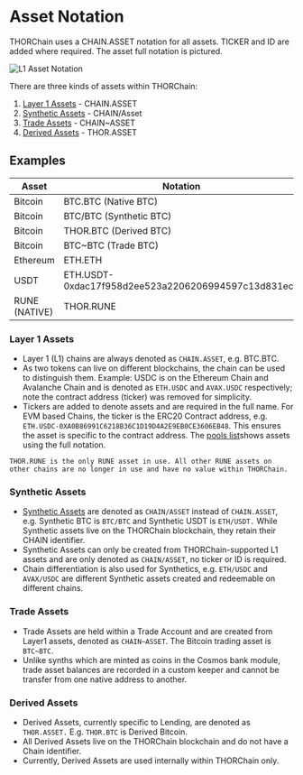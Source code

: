# Asset Notation

THORChain uses a CHAIN.ASSET notation for all assets. TICKER and ID are added where required. The asset full notation is pictured.

![L1 Asset Notation](https://docs.google.com/drawings/u/1/d/skidhZPIsMKQ-XWJWb3EJaQ/image?w=698&h=276&rev=23&ac=1&parent=1ZoJQKvyATQekFbWMk_rqX96K9BSmCArh9e-A_g66wDQ)

There are three kinds of assets within THORChain:

1. [Layer 1 Assets](asset-notation.md#layer-1-assets) - CHAIN.ASSET
1. [Synthetic Assets](asset-notation.md#synthetic-assets) - CHAIN/Asset
1. [Trade Assets](asset-notation.md#trade-assets) - CHAIN~ASSET
1. [Derived Assets](asset-notation.md#derived-assets) - THOR.ASSET

## Examples

| Asset         | Notation                                            |
| ------------- | --------------------------------------------------- |
| Bitcoin       | BTC.BTC (Native BTC)                                |
| Bitcoin       | BTC/BTC (Synthetic BTC)                             |
| Bitcoin       | THOR.BTC (Derived BTC)                              |
| Bitcoin       | BTC~BTC (Trade BTC)                                 |
| Ethereum      | ETH.ETH                                             |
| USDT          | ETH.USDT-0xdac17f958d2ee523a2206206994597c13d831ec7 |
| RUNE (NATIVE) | THOR.RUNE                                           |

### Layer 1 Assets

- Layer 1 (L1) chains are always denoted as `CHAIN.ASSET`, e.g. BTC.BTC.
- As two tokens can live on different blockchains, the chain can be used to distinguish them. Example: USDC is on the Ethereum Chain and Avalanche Chain and is denoted as `ETH.USDC` and `AVAX.USDC` respectively; note the contract address (ticker) was removed for simplicity.
- Tickers are added to denote assets and are required in the full name. For EVM based Chains, the ticker is the ERC20 Contract address, e.g. `ETH.USDC-0XA0B86991C6218B36C1D19D4A2E9EB0CE3606EB48`. This ensures the asset is specific to the contract address. The [pools list](https://midgard.ninerealms.com/v2/pools)shows assets using the full notation.

```admonish danger
THOR.RUNE is the only RUNE asset in use. All other RUNE assets on other chains are no longer in use and have no value within THORChain.
```

### Synthetic Assets

- [Synthetic Assets](https://docs.thorchain.org/thorchain-finance/synthetic-asset-model) are denoted as `CHAIN/ASSET` instead of `CHAIN.ASSET`, e.g. Synthetic BTC is `BTC/BTC` and Synthetic USDT is `ETH/USDT.` While Synthetic assets live on the THORChain blockchain, they retain their CHAIN identifier.
- Synthetic Assets can only be created from THORChain-supported L1 assets and are only denoted as `CHAIN/ASSET`, no ticker or ID is required.
- Chain differentiation is also used for Synthetics, e.g. `ETH/USDC` and `AVAX/USDC` are different Synthetic assets created and redeemable on different chains.

### Trade Assets

- Trade Assets are held within a Trade Account and are created from Layer1 assets, denoted as `CHAIN~ASSET`. The Bitcoin trading asset is `BTC~BTC`.
- Unlike synths which are minted as coins in the Cosmos bank module, trade asset balances are recorded in a custom keeper and cannot be transfer from one native address to another.

### Derived Assets

- Derived Assets, currently specific to Lending, are denoted as `THOR.ASSET.` E.g. `THOR.BTC` is Derived Bitcoin.
- All Derived Assets live on the THORChain blockchain and do not have a Chain identifier.
- Currently, Derived Assets are used internally within THORChain only.
